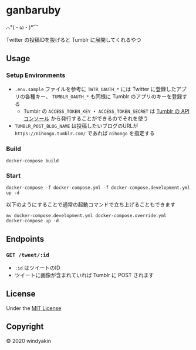 # ganbaruby

⌒°(・ω・)°⌒

Twitter の投稿IDを投げると Tumblr に展開してくれるやつ

## Usage

### Setup Environments

- `.env.sample` ファイルを参考に `TWTR_OAUTH_*` には Twitter に登録したアプリの各種キー、 `TUMBLR_OAUTH_*` も同様に Tumblr のアプリのキーを登録する
  - Tumblr の `ACCESS_TOKEN_KEY` ・ `ACCESS_TOKEN_SECRET` は [Tumblr の API コンソール](https://api.tumblr.com/console) から発行することができるのでそれを使う
- `TUMBLR_POST_BLOG_NAME` は投稿したいブログのURLが `https://nihongo.tumblr.com/` であれば `nihongo` を指定する


### Build

```
docker-compose build
```

### Start

```
docker-compose -f docker-compose.yml -f docker-compose.development.yml up -d
```

以下のようにすることで通常の起動コマンドで立ち上げることもできます

```
mv docker-compose.development.yml docker-compose.override.yml
docker-compose up -d
```

## Endpoints

### `GET /tweet/:id`

- `:id` はツイートのID
- ツイートに画像が含まれていれば Tumblr に POST されます

## License

Under the [MIT License](LICENSE)

## Copyright

&copy; 2020 windyakin
